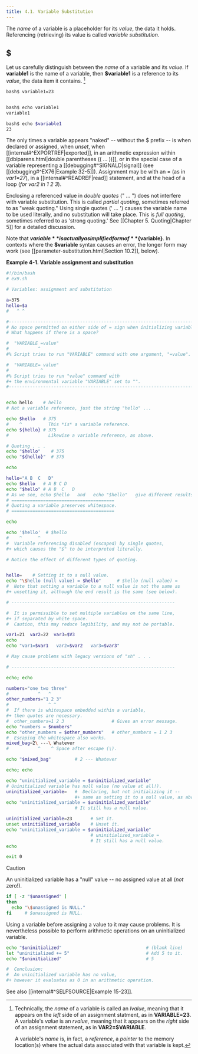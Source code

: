 ```yaml
---
title: 4.1. Variable Substitution
---
```

The _name_ of a variable is a placeholder for its _value_, the data it holds. Referencing (retrieving) its value is called _variable substitution_.

## $

Let us carefully distinguish between the _name_ of a variable and its _value_. If **variable1** is the name of a variable, then **$variable1** is a reference to its _value_, the data item it contains. [^1]

```bash
bash$ variable1=23


bash$ echo variable1
variable1

bash$ echo $variable1
23
```

The only times a variable appears "naked" -- without the $ prefix -- is when declared or assigned, when _unset_, when [[internal#^EXPORTREF|exported]], in an arithmetic expression within [[dblparens.html|double parentheses (( ... ))]], or in the special case of a variable representing a [[debugging#^SIGNALD|signal]] (see [[debugging#^EX76|Example 32-5]]). Assignment may be with an = (as in _var1=27_), in a [[internal#^READREF|read]] statement, and at the head of a loop (_for var2 in 1 2 3_).

Enclosing a referenced value in _double quotes_ (" ... ") does not interfere with variable substitution. This is called _partial quoting_, sometimes referred to as "weak quoting." Using single quotes (' ... ') causes the variable name to be used literally, and no substitution will take place. This is _full quoting_, sometimes referred to as 'strong quoting.' See [[Chapter 5. Quoting|Chapter 5]] for a detailed discussion.

Note that **$variable** is actually a simplified form of **${variable}**. In contexts where the **$variable** syntax causes an error, the longer form may work (see [[parameter-substitution.html|Section 10.2]], below).

**Example 4-1. Variable assignment and substitution**

```bash
#!/bin/bash
# ex9.sh

# Variables: assignment and substitution

a=375
hello=$a
#   ^ ^

#-------------------------------------------------------------------------
# No space permitted on either side of = sign when initializing variables.
# What happens if there is a space?

#  "VARIABLE =value"
#           ^
#% Script tries to run "VARIABLE" command with one argument, "=value".

#  "VARIABLE= value"
#            ^
#% Script tries to run "value" command with
#+ the environmental variable "VARIABLE" set to "".
#-------------------------------------------------------------------------


echo hello    # hello
# Not a variable reference, just the string "hello" ...

echo $hello   # 375
#    ^          This *is* a variable reference.
echo ${hello} # 375
#               Likewise a variable reference, as above.

# Quoting . . .
echo "$hello"    # 375
echo "${hello}"  # 375

echo

hello="A B  C   D"
echo $hello   # A B C D
echo "$hello" # A B  C   D
# As we see, echo $hello   and   echo "$hello"   give different results.
# =======================================
# Quoting a variable preserves whitespace.
# =======================================

echo

echo '$hello'  # $hello
#    ^      ^
#  Variable referencing disabled (escaped) by single quotes,
#+ which causes the "$" to be interpreted literally.

# Notice the effect of different types of quoting.


hello=    # Setting it to a null value.
echo "\$hello (null value) = $hello"      # $hello (null value) =
#  Note that setting a variable to a null value is not the same as
#+ unsetting it, although the end result is the same (see below).

# --------------------------------------------------------------

#  It is permissible to set multiple variables on the same line,
#+ if separated by white space.
#  Caution, this may reduce legibility, and may not be portable.

var1=21  var2=22  var3=$V3
echo
echo "var1=$var1   var2=$var2   var3=$var3"

# May cause problems with legacy versions of "sh" . . .

# --------------------------------------------------------------

echo; echo

numbers="one two three"
#           ^   ^
other_numbers="1 2 3"
#               ^ ^
#  If there is whitespace embedded within a variable,
#+ then quotes are necessary.
#  other_numbers=1 2 3                  # Gives an error message.
echo "numbers = $numbers"
echo "other_numbers = $other_numbers"   # other_numbers = 1 2 3
#  Escaping the whitespace also works.
mixed_bag=2\ ---\ Whatever
#           ^    ^ Space after escape (\).

echo "$mixed_bag"         # 2 --- Whatever

echo; echo

echo "uninitialized_variable = $uninitialized_variable"
# Uninitialized variable has null value (no value at all!).
uninitialized_variable=   #  Declaring, but not initializing it --
                          #+ same as setting it to a null value, as above.
echo "uninitialized_variable = $uninitialized_variable"
                          # It still has a null value.

uninitialized_variable=23       # Set it.
unset uninitialized_variable    # Unset it.
echo "uninitialized_variable = $uninitialized_variable"
                                # uninitialized_variable =
                                # It still has a null value.
echo

exit 0
```

> [!caution]
> An uninitialized variable has a "null" value -- no assigned value at all (_not_ zero!).
>
> ```bash
> if [ -z "$unassigned" ]
> then
>   echo "\$unassigned is NULL."
> fi     # $unassigned is NULL.
> ```
>
> Using a variable before assigning a value to it may cause problems. It is nevertheless possible to perform arithmetic operations on an uninitialized variable.
>
> ```bash
> echo "$uninitialized"                                # (blank line)
> let "uninitialized += 5"                             # Add 5 to it.
> echo "$uninitialized"                                # 5
> 
> #  Conclusion:
> #  An uninitialized variable has no value,
> #+ however it evaluates as 0 in an arithmetic operation.
> ```
>
> See also [[internal#^SELFSOURCE|Example 15-23]].

[^1]: Technically, the _name_ of a variable is called an _lvalue_, meaning that it appears on the _left_ side of an assignment statment, as in **VARIABLE=23**. A variable's _value_ is an _rvalue_, meaning that it appears on the _right_ side of an assignment statement, as in **VAR2=$VARIABLE**.

    A variable's _name_ is, in fact, a _reference_, a _pointer_ to the memory location(s) where the actual data associated with that variable is kept.
